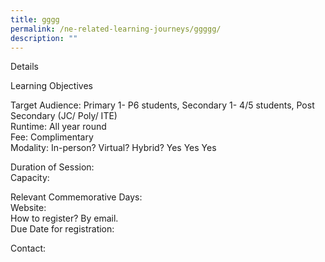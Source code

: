 ```yaml
---
title: gggg
permalink: /ne-related-learning-journeys/ggggg/
description: ""
---
```

Details			
			
Learning Objectives			
			
Target Audience: Primary 1- P6 students, Secondary 1- 4/5 students, Post Secondary (JC/ Poly/ ITE)			
Runtime: All year round			
Fee: Complimentary			
Modality:	In-person?	Virtual?	Hybrid?
	Yes	Yes	Yes
			
Duration of Session: 			
Capacity: 			
			
Relevant Commemorative Days: 			
Website:			
How to register? By email.			
Due Date for registration: 			
			
Contact: 			
